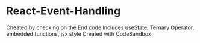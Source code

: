 # React-Event-Handling

Cheated by checking on the End code
Includes useState, Ternary Operator, embedded functions, jsx style
Created with CodeSandbox

